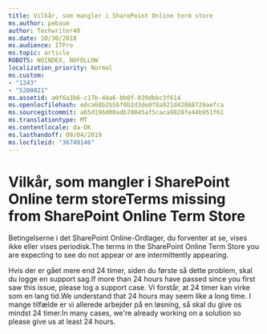 ```yaml
---
title: Vilkår, som mangler i SharePoint Online term store
ms.author: pebaum
author: Techwriter40
ms.date: 10/30/2018
ms.audience: ITPro
ms.topic: article
ROBOTS: NOINDEX, NOFOLLOW
localization_priority: Normal
ms.custom:
- "1243"
- "5200021"
ms.assetid: a0f6a3b6-c17b-44a6-bb0f-039dbbc3f614
ms.openlocfilehash: edca68b2b5bf0b2d3de0f8a921d42868729aefca
ms.sourcegitcommit: a65d196d00adb70045af5caca9828fe44b951f61
ms.translationtype: MT
ms.contentlocale: da-DK
ms.lasthandoff: 09/04/2019
ms.locfileid: "36749146"
---
```

# <a name="terms-missing-from-sharepoint-online-term-store"></a><span data-ttu-id="d9834-102">Vilkår, som mangler i SharePoint Online term store</span><span class="sxs-lookup"><span data-stu-id="d9834-102">Terms missing from SharePoint Online Term Store</span></span>

<span data-ttu-id="d9834-103">Betingelserne i det SharePoint Online-Ordlager, du forventer at se, vises ikke eller vises periodisk.</span><span class="sxs-lookup"><span data-stu-id="d9834-103">The terms in the SharePoint Online Term Store you are expecting to see do not appear or are intermittently appearing.</span></span>
  
<span data-ttu-id="d9834-104">Hvis der er gået mere end 24 timer, siden du første så dette problem, skal du logge en support sag.</span><span class="sxs-lookup"><span data-stu-id="d9834-104">If more than 24 hours have passed since you first saw this issue, please log a support case.</span></span> <span data-ttu-id="d9834-105">Vi forstår, at 24 timer kan virke som en lang tid.</span><span class="sxs-lookup"><span data-stu-id="d9834-105">We understand that 24 hours may seem like a long time.</span></span> <span data-ttu-id="d9834-106">I mange tilfælde er vi allerede arbejder på en løsning, så skal du give os mindst 24 timer.</span><span class="sxs-lookup"><span data-stu-id="d9834-106">In many cases, we're already working on a solution so please give us at least 24 hours.</span></span>
  